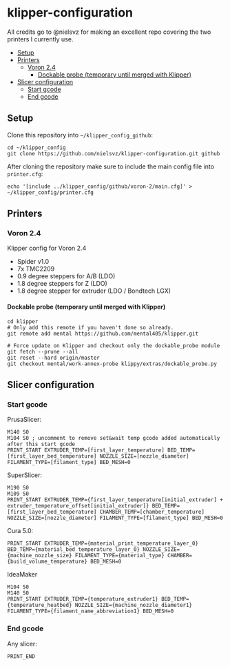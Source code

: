 # klipper-configuration <!-- omit in toc -->
All credits go to @nielsvz for making an excellent repo covering the two printers I currently use.

- [Setup](#setup)
- [Printers](#printers)
  - [Voron 2.4](#voron-24)
    - [Dockable probe (temporary until merged with Klipper)](#dockable-probe-temporary-until-merged-with-klipper)
- [Slicer configuration](#slicer-configuration)
  - [Start gcode](#start-gcode)
  - [End gcode](#end-gcode)

## Setup

Clone this repository into `~/klipper_config_github`:
```shell
cd ~/klipper_config
git clone https://github.com/nielsvz/klipper-configuration.git github
```

After cloning the repository make sure to include the main config file into `printer.cfg`:
```shell
echo '[include ../klipper_config/github/voron-2/main.cfg]' > ~/klipper_config/printer.cfg
```

## Printers

### Voron 2.4
Klipper config for Voron 2.4 
- Spider v1.0
- 7x TMC2209
- 0.9 degree steppers for A/B (LDO)
- 1.8 degree steppers for Z (LDO)
- 1.8 degree stepper for extruder (LDO / Bondtech LGX)

#### Dockable probe (temporary until merged with Klipper)
```shell
cd klipper
# Only add this remote if you haven't done so already.
git remote add mental https://github.com/mental405/klipper.git

# Force update on Klipper and checkout only the dockable_probe module
git fetch --prune --all
git reset --hard origin/master
git checkout mental/work-annex-probe klippy/extras/dockable_probe.py
```

## Slicer configuration

### Start gcode
PrusaSlicer:  
```
M140 S0
M104 S0 ; uncomment to remove set&wait temp gcode added automatically after this start gcode
PRINT_START EXTRUDER_TEMP=[first_layer_temperature] BED_TEMP=[first_layer_bed_temperature] NOZZLE_SIZE=[nozzle_diameter] FILAMENT_TYPE=[filament_type] BED_MESH=0
```

SuperSlicer:  
```
M190 S0
M109 S0
PRINT_START EXTRUDER_TEMP={first_layer_temperature[initial_extruder] + extruder_temperature_offset[initial_extruder]} BED_TEMP=[first_layer_bed_temperature] CHAMBER_TEMP=[chamber_temperature] NOZZLE_SIZE=[nozzle_diameter] FILAMENT_TYPE=[filament_type] BED_MESH=0
```

Cura 5.0:
```
PRINT_START EXTRUDER_TEMP={material_print_temperature_layer_0} BED_TEMP={material_bed_temperature_layer_0} NOZZLE_SIZE={machine_nozzle_size} FILAMENT_TYPE={material_type} CHAMBER={build_volume_temperature} BED_MESH=0
```

IdeaMaker
```
M104 S0
M140 S0
PRINT_START EXTRUDER_TEMP={temperature_extruder1} BED_TEMP={temperature_heatbed} NOZZLE_SIZE={machine_nozzle_diameter1} FILAMENT_TYPE={filament_name_abbreviation1} BED_MESH=0
```

### End gcode
Any slicer:
```
PRINT_END
```
